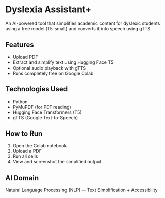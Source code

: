 # Dyslexia Assistant+ 

An AI-powered tool that simplifies academic content for dyslexic students using a free model (T5-small) and converts it into speech using gTTS.

## Features
- Upload PDF
-  Extract and simplify text using Hugging Face T5
- Optional audio playback with gTTS
- Runs completely free on Google Colab

## Technologies Used
- Python
- PyMuPDF (for PDF reading)
- Hugging Face Transformers (T5)
- gTTS (Google Text-to-Speech)

## How to Run
1. Open the Colab notebook
2. Upload a PDF
3. Run all cells
4. View and screenshot the simplified output

## AI Domain
Natural Language Processing (NLP) — Text Simplification + Accessibility
